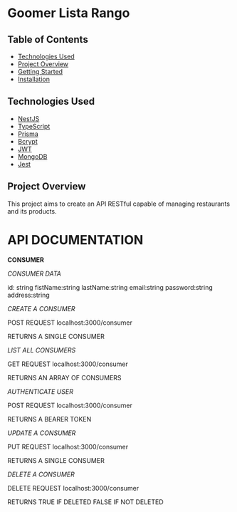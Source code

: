 # Goomer Lista Rango

## Table of Contents

- [Technologies Used](#technologies-used)
- [Project Overview](#project-overview)
- [Getting Started](#getting-started)
- [Installation](#installation)

## Technologies Used

- [NestJS](https://nestjs.com/)
- [TypeScript](https://www.typescriptlang.org/)
- [Prisma](https://www.prisma.io/)
- [Bcrypt](https://www.npmjs.com/package/bcrypt)
- [JWT](https://jwt.io/)
- [MongoDB](https://www.mongodb.com/)
- [Jest](https://jestjs.io/)

## Project Overview

This project aims to create an API RESTful capable of managing restaurants and its products.

# API DOCUMENTATION

**CONSUMER**

<!-- NO AUTHENTICATION -->

_CONSUMER DATA_

id: string
fistName:string
lastName:string
email:string
password:string
address:string

_CREATE A CONSUMER_

POST REQUEST
localhost:3000/consumer

RETURNS A SINGLE CONSUMER

_LIST ALL CONSUMERS_

GET REQUEST
localhost:3000/consumer

RETURNS AN ARRAY OF CONSUMERS

_AUTHENTICATE USER_

POST REQUEST
localhost:3000/consumer

RETURNS A BEARER TOKEN

<!-- AUTHENTICATION NEEDED -->

_UPDATE A CONSUMER_

PUT REQUEST
localhost:3000/consumer

RETURNS A SINGLE CONSUMER

_DELETE A CONSUMER_

DELETE REQUEST
localhost:3000/consumer

RETURNS
TRUE IF DELETED
FALSE IF NOT DELETED
